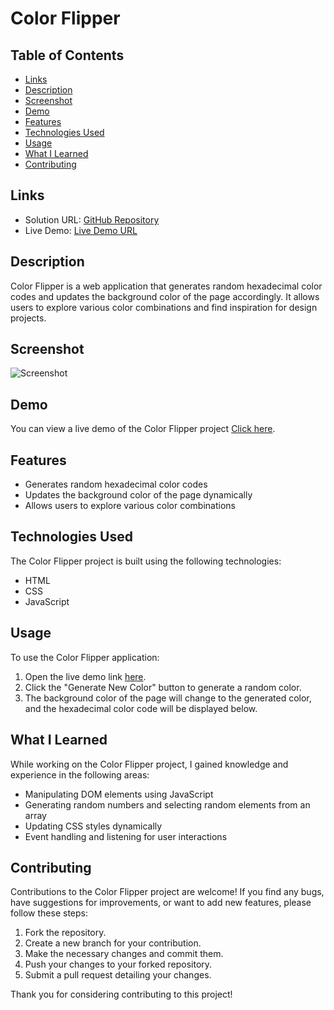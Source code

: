 # Color Flipper

## Table of Contents

- [Links](#links)
- [Description](#description)
- [Screenshot](#screenshot)
- [Demo](#demo)
- [Features](#features)
- [Technologies Used](#technologies-used)
- [Usage](#usage)
- [What I Learned](#what-i-learned)
- [Contributing](#contributing)

## Links

- Solution URL: [GitHub Repository](https://github.com/aruntutter/color-flipper)
- Live Demo: [Live Demo URL](https://aruntutter.github.io/color-flipper/)

## Description

Color Flipper is a web application that generates random hexadecimal color codes and updates the background color of the page accordingly. It allows users to explore various color combinations and find inspiration for design projects.

## Screenshot

![Screenshot](screenshots/screenshot.png)

## Demo

You can view a live demo of the Color Flipper project [Click here](https://dazzling-cucurucho-ab2f16.netlify.app).

## Features

- Generates random hexadecimal color codes
- Updates the background color of the page dynamically
- Allows users to explore various color combinations

## Technologies Used

The Color Flipper project is built using the following technologies:

- HTML
- CSS
- JavaScript

## Usage

To use the Color Flipper application:

1. Open the live demo link [here](https://your-project-live-demo-url.com).
2. Click the "Generate New Color" button to generate a random color.
3. The background color of the page will change to the generated color, and the hexadecimal color code will be displayed below.

## What I Learned

While working on the Color Flipper project, I gained knowledge and experience in the following areas:

- Manipulating DOM elements using JavaScript
- Generating random numbers and selecting random elements from an array
- Updating CSS styles dynamically
- Event handling and listening for user interactions

## Contributing

Contributions to the Color Flipper project are welcome! If you find any bugs, have suggestions for improvements, or want to add new features, please follow these steps:

1. Fork the repository.
2. Create a new branch for your contribution.
3. Make the necessary changes and commit them.
4. Push your changes to your forked repository.
5. Submit a pull request detailing your changes.

Thank you for considering contributing to this project!
